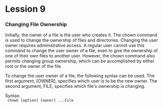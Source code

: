 # Lession 9

<h3> Changing File Ownership </h3>

Initially, the owner of a file is the user who creates it. The chown command is used to change the ownership of files and directories. Changing the user owner requires administrative access. A regular user cannot use this command to change the user owner of a file, even to give the ownership of one of their own files to another user. However, the chown command also permits changing group ownership, which can be accomplished by either root or the owner of the file.

To change the user owner of a file, the following syntax can be used. The first argument, [OWNER], specifies which user is to be the new owner. The second argument, FILE, specifies which file's ownership is changing.

<span> Syntax: <br> <code> chown [option] [owner] ...File</code> </span> <br>
